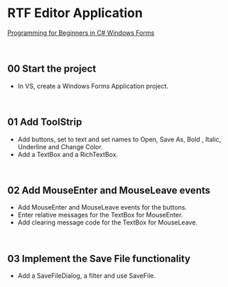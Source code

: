 # RTF Editor Application
[Programming for Beginners in C# Windows Forms](https://www.udemy.com/programming-windows-applications-for-desktop-in-c-sharp/)

&nbsp;
## 00 Start the project
* In VS, create a Windows Forms Application project.

&nbsp;
## 01 Add ToolStrip
* Add buttons, set to text and set names to Open, Save As, Bold , Italic, Underline and Change Color.
* Add a TextBox and a RichTextBox.

&nbsp;
## 02 Add MouseEnter and MouseLeave events
* Add MouseEnter and MouseLeave events for the buttons.
* Enter relative messages for the TextBox for MouseEnter.
* Add clearing message code for the TextBox for MouseLeave.

&nbsp;
## 03 Implement the Save File functionality
* Add a SaveFileDialog, a filter and use SaveFile.
